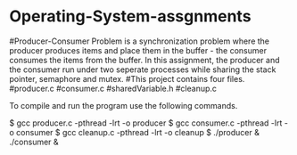 # Operating-System-assgnments

#Producer-Consumer Problem is a synchronization problem where the producer produces items and place them in the buffer - the consumer consumes the items from the buffer. In this assignment, the producer and the consumer run under two seperate processes while sharing the stack pointer, semaphore and mutex.
#This project contains four files.
#producer.c
#consumer.c
#sharedVariable.h
#cleanup.c

To compile and run the program use the following commands.

$ gcc producer.c -pthread -lrt -o producer
$ gcc consumer.c -pthread -lrt -o consumer
$ gcc cleanup.c -pthread -lrt -o cleanup
$ ./producer & ./consumer &

